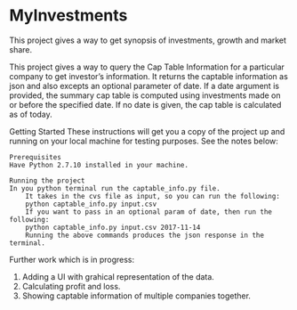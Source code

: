 # MyInvestments
This project gives a way to get synopsis of investments, growth and market share.

This project gives a way to query the Cap Table Information for a particular company to get investor’s information. It returns the captable information as json and also excepts an optional parameter
of date. If a date argument is provided, the summary cap table is computed using 
investments made on or before the specified date.  If no date is given, the cap table 
is calculated as of today.


Getting Started
These instructions will get you a copy of the project up and running on your local machine for testing purposes. See the notes below:

	Prerequisites
	Have Python 2.7.10 installed in your machine.

	Running the project
	In you python terminal run the captable_info.py file. 
        It takes in the cvs file as input, so you can run the following: 
        python captable_info.py input.csv
        If you want to pass in an optional param of date, then run the following:
        python captable_info.py input.csv 2017-11-14
        Running the above commands produces the json response in the terminal.

Further work which is in progress:
1. Adding a UI with grahical representation of the data.
2. Calculating profit and loss.
3. Showing captable information of multiple companies together.